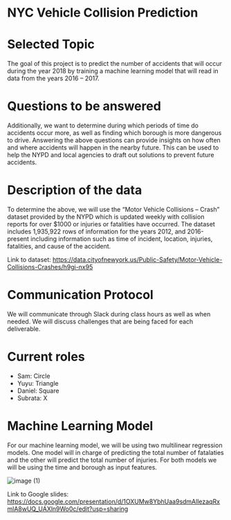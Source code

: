 # NYC Vehicle Collision Prediction

# Selected Topic
The goal of this project is to predict the number of accidents that will occur during the year 2018 by training a machine learning model that will read in data from the years 2016 – 2017.

# Questions to be answered
Additionally, we want to determine during which periods of time do accidents occur more, as well as finding which borough is more dangerous to drive. Answering the above questions can provide insights on how often and where accidents will happen in the nearby future. This can be used to help the NYPD and local agencies to draft out solutions to prevent future accidents.

# Description of the data
To determine the above, we will use the “Motor Vehicle Collisions – Crash” dataset provided by the NYPD which is updated weekly with collision reports for over $1000 or injuries or fatalities have occurred. The dataset includes 1,935,922 rows of information for the years 2012, and 2016-present including information such as time of incident, location, injuries, fatalities, and cause of the accident.

Link to dataset: https://data.cityofnewyork.us/Public-Safety/Motor-Vehicle-Collisions-Crashes/h9gi-nx95

# Communication Protocol

We will communicate through Slack during class hours as well as when needed. We will discuss challenges that are being faced for each deliverable.

# Current roles

- Sam: Circle
- Yuyu: Triangle
- Daniel: Square
- Subrata: X


# Machine Learning Model

For our machine learning model, we will be using two multilinear regression models. One model will in charge of predicting the total number of fatalaties and the other will predict the total number of injuries. For both models we will be using the time and borough as input features.

![image (1)](https://user-images.githubusercontent.com/85198012/196573742-1faede1b-da30-4511-9aa1-ab8bbb4c9b9e.png)

Link to Google slides: https://docs.google.com/presentation/d/1OXUMw8YbhUaa9sdmAllezaqRxmlA8wUQ_UAXln9Wo0c/edit?usp=sharing
